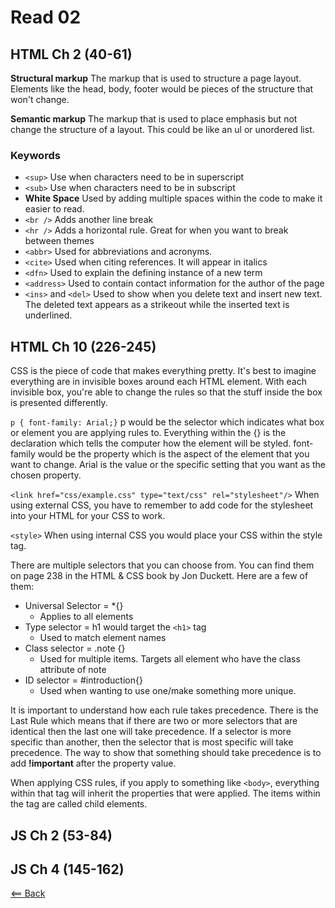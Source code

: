 # Read 02

## HTML Ch 2 (40-61)
**Structural markup** The markup that is used to structure a page layout. Elements like the head, body, footer would be pieces of the structure that won't change.

**Semantic markup** The markup that is used to place emphasis but not change the structure of a layout. This could be like an ul or unordered list.

### Keywords
- ```<sup>``` Use when characters need to be in superscript
- ```<sub>``` Use when characters need to be in subscript
- **White Space** Used by adding multiple spaces within the code to make it easier to read. 
- ```<br />``` Adds another line break
- ```<hr />``` Adds a horizontal rule. Great for when you want to break between themes
- ```<abbr>``` Used for abbreviations and acronyms.
- ```<cite>``` Used when citing references. It will appear in italics
- ```<dfn>``` Used to explain the defining instance of a new term
- ```<address>``` Used to contain contact information for the author of the page
- ```<ins>``` and ```<del>``` Used to show when you delete text and insert new text. The deleted text appears as a strikeout while the inserted text is underlined.

## HTML Ch 10 (226-245)
CSS is the piece of code that makes everything pretty. It's best to imagine everything are in invisible boxes around each HTML element. With each invisible box, you're able to change the rules so that the stuff inside the box is presented differently.

```p { font-family: Arial;}```
p would be the selector which indicates what box or element you are applying rules to.
Everything within the {} is the declaration which tells the computer how the element will be styled.
font-family would be the property which is the aspect of the element that you want to change.
Arial is the value or the specific setting that you want as the chosen property.

```<link href="css/example.css" type="text/css" rel="stylesheet"/>```
When using external CSS, you have to remember to add code for the stylesheet into your HTML for your CSS to work.

```<style>```
When using internal CSS you would place your CSS within the style tag.

There are multiple selectors that you can choose from. You can find them on page 238 in the HTML & CSS book by Jon Duckett. Here are a few of them:
- Universal Selector = *{}
    - Applies to all elements
- Type selector = h1 would target the ```<h1>``` tag
    - Used to match element names
- Class selector = .note {}
    - Used for multiple items. Targets all element who have the class attribute of note
- ID selector = #introduction{}
    - Used when wanting to use one/make something more unique.

It is important to understand how each rule takes precedence. There is the Last Rule which means that if there are two or more selectors that are identical then the last one will take precedence. If a selector is more specific than another, then the selector that is most specific will take precedence. The way to show that something should take precedence is to add **!important** after the property value.

When applying CSS rules, if you apply to something like ```<body>```, everything within that tag will inherit the properties that were applied. The items within the tag are called child elements.

## JS Ch 2 (53-84)


## JS Ch 4 (145-162)

[<== Back](README.md)